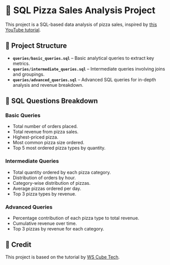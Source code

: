 # 🍕 SQL Pizza Sales Analysis Project

This project is a SQL-based data analysis of pizza sales, inspired by [this YouTube tutorial](https://www.youtube.com/watch?v=zZpMvAedh_E).

## 📂 Project Structure
- **`queries/basic_queries.sql`** – Basic analytical queries to extract key metrics.
- **`queries/intermediate_queries.sql`** – Intermediate queries involving joins and groupings.
- **`queries/advanced_queries.sql`** – Advanced SQL queries for in-depth analysis and revenue breakdown.

## 📜 SQL Questions Breakdown
### Basic Queries
- Total number of orders placed.
- Total revenue from pizza sales.
- Highest-priced pizza.
- Most common pizza size ordered.
- Top 5 most ordered pizza types by quantity.

### Intermediate Queries
- Total quantity ordered by each pizza category.
- Distribution of orders by hour.
- Category-wise distribution of pizzas.
- Average pizzas ordered per day.
- Top 3 pizza types by revenue.

### Advanced Queries
- Percentage contribution of each pizza type to total revenue.
- Cumulative revenue over time.
- Top 3 pizzas by revenue for each category.

## 🎥 Credit
This project is based on the tutorial by [WS Cube Tech](https://www.youtube.com/watch?v=zZpMvAedh_E).
